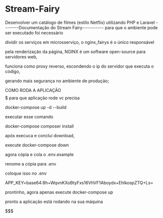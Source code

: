 # Stream-Fairy
 Desenvolver um catálogo de filmes (estilo Netflix) utilizando PHP e Laravel
 --------Documentação do Stream Fairy-----------
para que o ambiente pode ser executado foi necessário 

dividir os serviços em microsserviço, o nginx_fairys é o único responsável 

pela renderização da página, NGINX é um software open-source para servidores web, 

funciona como proxy reverso, escondendo o ip do servidor que executa o código, 

gerando mais segurança no ambiente de produção; 

 
$$$$$$$$$$$$$$$$$$$$$$$$COMO RODA A APLICAÇÃO$$$$$$$$$$$$$$$$$$$$$$$$$$$$$$$$$$$$$$$$$
para que aplicação rode vc precisa  

docker-compose up -d --build  

executar esse comando 

docker-compose composer install 

após execuca e conclui download,  

execute  docker-compose down 

agora cópia e cola o .env.example  

renome a cópia para .env 

coloque isso no .env 

APP_KEY=base64:8h+WqvnKXoBtyFxs16VhVF1Aboydx+EhlkospZTQ+Ls= 

prontinho, agora apenas execute docker-compose up 

pronto a aplicação está rodando na sua máquina 

 
$$$$$$$$$$$$$$$$$$$$$$$$$$$$$$$$$$$$$$$$$$$$$$$$$$$$$$$$$$$$$$$
